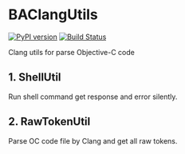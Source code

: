 # BAClangUtils

[![PyPI version](https://badge.fury.io/py/BAClangUtils.svg)](https://badge.fury.io/py/BAClangUtils)
[![Build Status](https://travis-ci.com/BenArvin/BAClangUtils.svg?label=1.0.9)](https://travis-ci.com/github/BenArvin/BAClangUtils)

Clang utils for parse Objective-C code

## 1. ShellUtil
Run shell command get response and error silently.

## 2. RawTokenUtil
Parse OC code file by Clang and get all raw tokens.